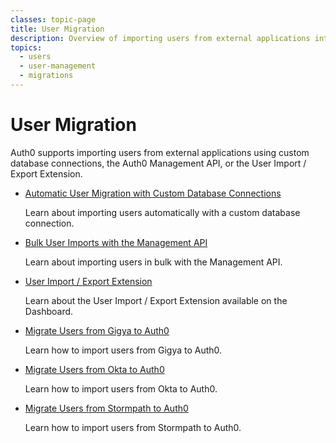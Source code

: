 ```yaml
---
classes: topic-page
title: User Migration
description: Overview of importing users from external applications into Auth0.
topics:
  - users
  - user-management
  - migrations
---
```


<!-- markdownlint-disable MD041 MD002 MD026 -->
<div class="topic-page-header">
  <div data-name="example" class="topic-page-badge"></div>
  <h1>User Migration</h1>
  <p>
    Auth0 supports importing users from external applications using custom database connections, the Auth0 Management API, or the User Import / Export Extension.
  </p>
</div>

<ul class="topic-links">
  <li>
    <i class="icon icon-budicon-715"></i><a href="/users/migrations/automatic">Automatic User Migration with Custom Database Connections</a>
    <p>
        Learn about importing users automatically with a custom database connection.
    </p>
  </li>
  <li>
    <i class="icon icon-budicon-715"></i><a href="/users/migrations/bulk-import">Bulk User Imports with the Management API</a>
    <p>
        Learn about importing users in bulk with the Management API.
    </p>
  </li>
  <li>
    <i class="icon icon-budicon-715"></i><a href="/extensions/user-import-export">User Import / Export Extension</a>
    <p>
        Learn about the User Import / Export Extension available on the Dashboard.
    </p>
  </li>
  <li>
    <i class="icon icon-budicon-715"></i><a href="/users/migrations/gigya">Migrate Users from Gigya to Auth0</a>
    <p>
        Learn how to import users from Gigya to Auth0.
    </p>
  </li>
  <li>
    <i class="icon icon-budicon-715"></i><a href="/users/migrations/okta">Migrate Users from Okta to Auth0</a>
    <p>
        Learn how to import users from Okta to Auth0.
    </p>
  </li>
  <li>
    <i class="icon icon-budicon-715"></i><a href="/users/migrations/stormpath">Migrate Users from Stormpath to Auth0</a>
    <p>
        Learn how to import users from Stormpath to Auth0.
    </p>
  </li>
</ul>
